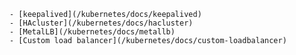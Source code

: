 





    - [keepalived](/kubernetes/docs/keepalived)
    - [HAcluster](/kubernetes/docs/hacluster)
    - [MetalLB](/kubernetes/docs/metallb)
    - [Custom load balancer](/kubernetes/docs/custom-loadbalancer)